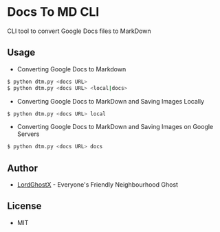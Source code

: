 # Docs To MD CLI

CLI tool to convert Google Docs files to MarkDown

## Usage

* Converting Google Docs to Markdown

```bash
$ python dtm.py <docs URL>
$ python dtm.py <docs URL> <local|docs>
```

* Converting Google Docs to MarkDown and Saving Images Locally

```bash
$ python dtm.py <docs URL> local
```

* Converting Google Docs to MarkDown and Saving Images on Google Servers

```bash
$ python dtm.py <docs URL> docs
```

## Author

* [LordGhostX](https://twitter.com/LordGhostX) - Everyone's Friendly Neighbourhood Ghost

## License

* MIT
